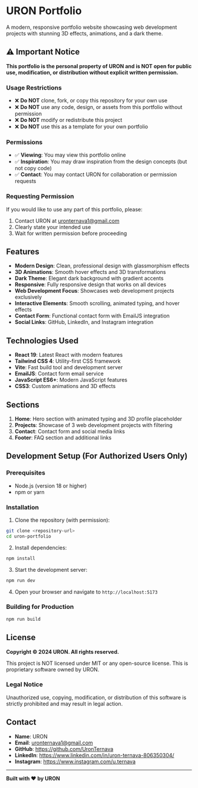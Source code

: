 # URON Portfolio

A modern, responsive portfolio website showcasing web development projects with stunning 3D effects, animations, and a dark theme.

## ⚠️ Important Notice

**This portfolio is the personal property of URON and is NOT open for public use, modification, or distribution without explicit written permission.**

### Usage Restrictions

- ❌ **Do NOT** clone, fork, or copy this repository for your own use
- ❌ **Do NOT** use any code, design, or assets from this portfolio without permission
- ❌ **Do NOT** modify or redistribute this project
- ❌ **Do NOT** use this as a template for your own portfolio

### Permissions

- ✅ **Viewing**: You may view this portfolio online
- ✅ **Inspiration**: You may draw inspiration from the design concepts (but not copy code)
- ✅ **Contact**: You may contact URON for collaboration or permission requests

### Requesting Permission

If you would like to use any part of this portfolio, please:
1. Contact URON at uronternava1@gmail.com
2. Clearly state your intended use
3. Wait for written permission before proceeding

## Features

- **Modern Design**: Clean, professional design with glassmorphism effects
- **3D Animations**: Smooth hover effects and 3D transformations
- **Dark Theme**: Elegant dark background with gradient accents
- **Responsive**: Fully responsive design that works on all devices
- **Web Development Focus**: Showcases web development projects exclusively
- **Interactive Elements**: Smooth scrolling, animated typing, and hover effects
- **Contact Form**: Functional contact form with EmailJS integration
- **Social Links**: GitHub, LinkedIn, and Instagram integration

## Technologies Used

- **React 19**: Latest React with modern features
- **Tailwind CSS 4**: Utility-first CSS framework
- **Vite**: Fast build tool and development server
- **EmailJS**: Contact form email service
- **JavaScript ES6+**: Modern JavaScript features
- **CSS3**: Custom animations and 3D effects

## Sections

1. **Home**: Hero section with animated typing and 3D profile placeholder
2. **Projects**: Showcase of 3 web development projects with filtering
3. **Contact**: Contact form and social media links
4. **Footer**: FAQ section and additional links

## Development Setup (For Authorized Users Only)

### Prerequisites

- Node.js (version 18 or higher)
- npm or yarn

### Installation

1. Clone the repository (with permission):
```bash
git clone <repository-url>
cd uron-portfolio
```

2. Install dependencies:
```bash
npm install
```

3. Start the development server:
```bash
npm run dev
```

4. Open your browser and navigate to `http://localhost:5173`

### Building for Production

```bash
npm run build
```

## License

**Copyright © 2024 URON. All rights reserved.**

This project is NOT licensed under MIT or any open-source license. This is proprietary software owned by URON.

### Legal Notice

Unauthorized use, copying, modification, or distribution of this software is strictly prohibited and may result in legal action.

## Contact

- **Name**: URON
- **Email**: uronternava1@gmail.com
- **GitHub**: https://github.com/UronTernava
- **LinkedIn**: https://www.linkedin.com/in/uron-ternava-806350304/
- **Instagram**: https://www.instagram.com/u.ternava

---

**Built with ❤️ by URON**
